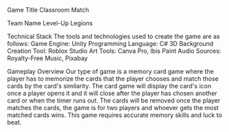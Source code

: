 Game Title
Classroom Match

Team Name
Level-Up Legions

Technical Stack
The tools and technologies used to create the game are as follows:
Game Engine: Unity
Programming Language: C#
3D Background Creation Tool: Roblox Studio
Art Tools: Canva Pro, Ibis Paint
Audio Sources: Royalty-Free Music, Pixabay

Gameplay Overview
Our type of game is a memory card game where the player has to memorize the cards that the player chooses and match those cards by the card's similarity. The card game will display the card's icon once a player opens it and it will close after the player has chosen another card or when the timer runs out. The cards will be removed once the player matches the cards, the game is for two players and whoever gets the most matched cards wins. This game requires accurate memory skills and luck to beat.

